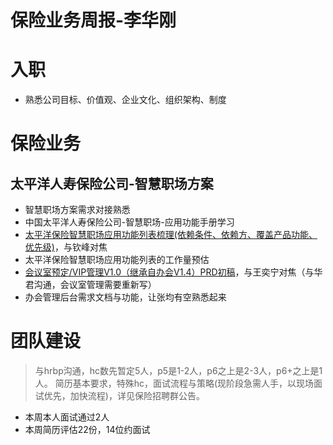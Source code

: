 

保险业务周报-李华刚
======

# 入职
* 熟悉公司目标、价值观、企业文化、组织架构、制度

# 保险业务
## 太平洋人寿保险公司-智慧职场方案
* 智慧职场方案需求对接熟悉
* 中国太平洋人寿保险公司-智慧职场-应用功能手册学习
* [太平洋保险智慧职场应用功能列表梳理(依赖条件、依赖方、覆盖产品功能、优先级)](https://docs.qq.com/sheet/DZFJQZUR2Qlpja01E?tab=BB08J2)，与钦峰对焦
* 太平洋保险智慧职场应用功能列表的工作量预估
* [会议室预定/VIP管理V1.0（继承自办会V1.4）PRD初稿](https://wiki.shinemo.com/pages/viewpage.action?pageId=88762839)，与王奕宁对焦（与华君沟通，会议室管理需要重新写）
* 办会管理后台需求文档与功能，让张均有空熟悉起来

# 团队建设
> 与hrbp沟通，hc数先暂定5人，p5是1-2人，p6之上是2-3人，p6+之上是1人。
> 简历基本要求，特殊hc，面试流程与策略(现阶段急需人手，以现场面试优先，加快流程)，详见保险招聘群公告。
* 本周本人面试通过2人
* 本周简历评估22份，14位约面试

